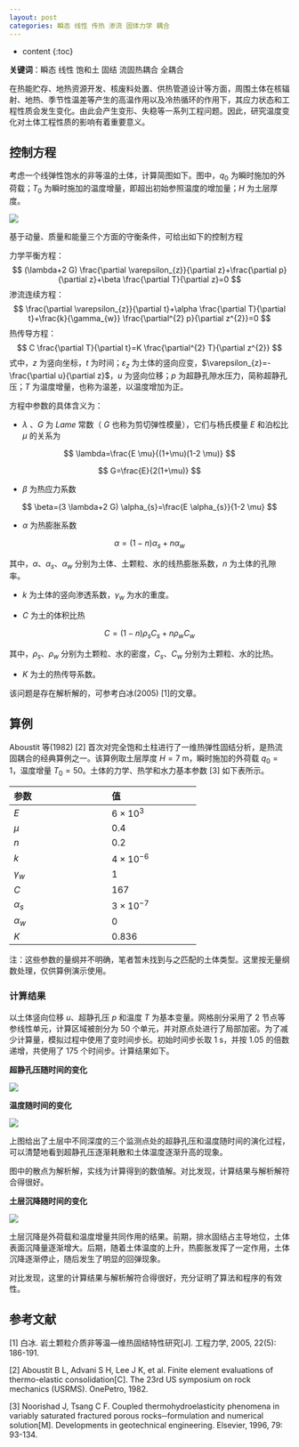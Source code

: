 ```yaml
---
layout: post
categories: 瞬态 线性 传热 渗流 固体力学 耦合
---
```


* content
{:toc}


**关键词**：瞬态  线性  饱和土  固结  流固热耦合  全耦合

在热能贮存、地热资源开发、核废料处置、供热管道设计等方面，周围土体在核辐射、地热、季节性温差等产生的高温作用以及冷热循环的作用下，其应力状态和工程性质会发生变化。由此会产生变形、失稳等一系列工程问题。因此，研究温度变化对土体工程性质的影响有着重要意义。



## 控制方程

考虑一个线弹性饱水的非等温的土体，计算简图如下。图中，$q_{0}$ 为瞬时施加的外荷载；$T_0$ 为瞬时施加的温度增量，即超出初始参照温度的增加量；$H$ 为土层厚度。

![](/img/applications/thm/thm.png)

基于动量、质量和能量三个方面的守衡条件，可给出如下的控制方程

力学平衡方程：
$$
(\lambda+2 G) \frac{\partial \varepsilon_{z}}{\partial z}+\frac{\partial p}{\partial z}+\beta \frac{\partial T}{\partial z}=0
$$
渗流连续方程：
$$
\frac{\partial \varepsilon_{z}}{\partial t}+\alpha \frac{\partial T}{\partial t}+\frac{k}{\gamma_{w}} \frac{\partial^{2} p}{\partial z^{2}}=0
$$
热传导方程：
$$
C \frac{\partial T}{\partial t}=K \frac{\partial^{2} T}{\partial z^{2}}
$$
式中，$z$ 为竖向坐标，$t$ 为时间；$\varepsilon_{z}$ 为土体的竖向应变，$\varepsilon_{z}=-\frac{\partial u}{\partial z}$，$u$ 为竖向位移；$p$ 为超静孔隙水压力，简称超静孔压；$T$ 为温度增量，也称为温差，以温度增加为正。

方程中参数的具体含义为：

- $\lambda$ 、$G$ 为 $Lame$ 常数（ $G$ 也称为剪切弹性模量），它们与杨氏模量 $E$ 和泊松比 $\mu$ 的关系为

$$
\lambda=\frac{E \mu}{(1+\mu)(1-2 \mu)}
$$

$$
G=\frac{E}{2(1+\mu)}
$$

- $β$ 为热应力系数

$$
\beta=(3 \lambda+2 G) \alpha_{s}=\frac{E \alpha_{s}}{1-2 \mu}
$$

- $\alpha$ 为热膨胀系数

$$
\alpha=(1-n) \alpha_s+n \alpha_w
$$

其中，$\alpha$、$\alpha_s$、$\alpha_w$ 分别为土体、土颗粒、水的线热膨胀系数，$n$ 为土体的孔隙率。

- $k$ 为土体的竖向渗透系数，$\gamma_w$ 为水的重度。

- $C$ 为土的体积比热

$$
C=(1-n) \rho_{s} C_{s}+n \rho_{w} C_{w}
$$

其中，$\rho_s$、$\rho_w$ 分别为土颗粒、水的密度，$C_s$、$C_w$ 分别为土颗粒、水的比热。

- $K$ 为土的热传导系数。

该问题是存在解析解的，可参考白冰(2005) [1]的文章。



## 算例

Aboustit 等(1982) [2] 首次对完全饱和土柱进行了一维热弹性固结分析，是热流固耦合的经典算例之一。该算例取土层厚度 $H=7\ \mathrm{m}$，瞬时施加的外荷载 $q_{0}=1$，温度增量 $T_0=50$。土体的力学、热学和水力基本参数 [3] 如下表所示。

| 参数&emsp;&emsp;&emsp;&emsp;&emsp;&emsp;&emsp;&emsp; | 值&emsp;&emsp;&emsp;&emsp;&emsp;&emsp;&emsp;&emsp;              |
| --------------------------- | --------------------------------------- |
| $E$ | $6\times10^3$ |
| $\mu$                       | $0.4$                                   |
| $n$                         | $0.2$                                   |
| $k$                         | $4\times10^{-6}$                        |
| $\gamma_w$                  | $1$                                     |
| $C$                         | $167$                                   |
| $\alpha_s$                  | $3\times10^{-7}$                        |
| $\alpha_w$                  | $0$                                     |
| $K$                         | $0.836$                                 |

注：这些参数的量纲并不明确，笔者暂未找到与之匹配的土体类型。这里按无量纲数处理，仅供算例演示使用。



### 计算结果

以土体竖向位移 $u$、超静孔压 $p$ 和温度 $T$ 为基本变量。网格剖分采用了 2 节点等参线性单元，计算区域被剖分为 50 个单元，并对原点处进行了局部加密。为了减少计算量，模拟过程中使用了变时间步长。初始时间步长取 1 s，并按 1.05 的倍数递增，共使用了 175 个时间步。计算结果如下。

**超静孔压随时间的变化**

![](/img/applications/thm/p.png)

**温度随时间的变化**

![](/img/applications/thm/t.png)

上图给出了土层中不同深度的三个监测点处的超静孔压和温度随时间的演化过程，可以清楚地看到超静孔压逐渐耗散和土体温度逐渐升高的现象。

图中的散点为解析解，实线为计算得到的数值解。对比发现，计算结果与解析解符合得很好。

**土层沉降随时间的变化**

![](/img/applications/thm/u.png)

土层沉降是外荷载和温度增量共同作用的结果。前期，排水固结占主导地位，土体表面沉降量逐渐增大。后期，随着土体温度的上升，热膨胀发挥了一定作用，土体沉降逐渐停止，随后发生了明显的回弹现象。

对比发现，这里的计算结果与解析解符合得很好，充分证明了算法和程序的有效性。



## 参考文献

[1] 白冰. 岩土颗粒介质非等温—维热固结特性研究[J]. 工程力学, 2005, 22(5): 186-191.

[2] Aboustit B L, Advani S H, Lee J K, et al. Finite element evaluations of thermo-elastic consolidation[C]. The 23rd US symposium on rock mechanics (USRMS). OnePetro, 1982.

[3] Noorishad J, Tsang C F. Coupled thermohydroelasticity phenomena in variably saturated fractured porous rocks‐‐formulation and numerical solution[M]. Developments in geotechnical engineering. Elsevier, 1996, 79: 93-134.

